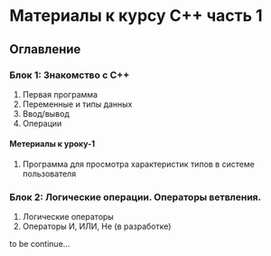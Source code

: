 # Материалы к курсу С++ часть 1

## Оглавление

### Блок 1: Знакомство с С++
1. Первая программа
1. Переменные и типы данных
1. Ввод/вывод
1. Операции

#### Метериалы к уроку-1
1. Программа для просмотра характеристик типов в системе пользователя

### Блок 2: Логические операции. Операторы ветвления.
1. Логические операторы
1. Операторы И, ИЛИ, Не (в разработке)

to be continue...